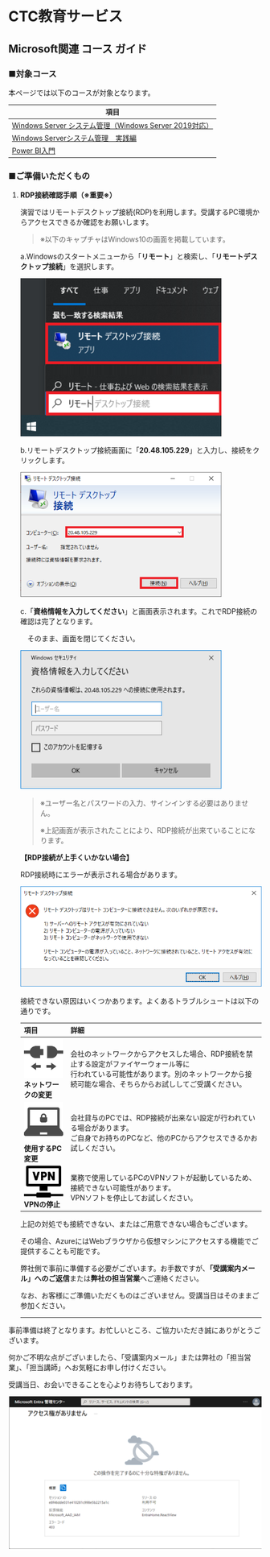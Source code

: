 # CTC教育サービス

## Microsoft関連 コース ガイド

### ■対象コース

本ページでは以下のコースが対象となります。

| 項目                                                         |
| ------------------------------------------------------------ |
| [Windows Server システム管理（Windows Server 2019対応）](https://www.school.ctc-g.co.jp/course/P680.html) |
| [Windows Serverシステム管理　実践編](https://www.school.ctc-g.co.jp/course/P681.html) |
| [Power BI入門](https://www.school.ctc-g.co.jp/course/P608.html) |



### ■ご準備いただくもの

1. **RDP接続確認手順（※重要※）**

   演習ではリモートデスクトップ接続(RDP)を利用します。受講するPC環境からアクセスできるか確認をお願いします。

   > ※以下のキャプチャはWindows10の画面を掲載しています。

   a.Windowsのスタートメニューから「**リモート**」と検索し、「**リモートデスクトップ接続**」を選択します。

   <img src="./icon/rdp1.png" alt="rdp1" width="400pix"> 

   

    b.リモートデスクトップ接続画面に「**20.48.105.229**」と入力し、接続をクリックします。

   <img src="./icon/rdp2.png" alt="rdp2" width="400pix">　

   

   c.「**資格情報を入力してください**」と画面表示されます。これでRDP接続の確認は完了となります。

   　そのまま、画面を閉じてください。

   <img src="./icon/rdp3.png" alt="rdp3" width="400pix">　

   > ※ユーザー名とパスワードの入力、サインインする必要はありません。
   >
   > ※上記画面が表示されたことにより、RDP接続が出来ていることになります。

   

   **【RDP接続が上手くいかない場合】**

   RDP接続時にエラーが表示される場合があります。

   <img src="./icon/rdperror.png" alt="rdperror" width="500pix">　

   

   接続できない原因はいくつかあります。よくあるトラブルシュートは以下の通りです。

   | 項目                                                         | 詳細                                                         |
   | ------------------------------------------------------------ | ------------------------------------------------------------ |
   | <img src="./icon/Network.png" width="80pix">　<br>**ネットワークの変更** | 会社のネットワークからアクセスした場合、RDP接続を禁止する設定がファイヤーウォール等に<br />行われている可能性があります。別のネットワークから接続可能な場合、そちらからお試ししてご受講ください。 |
   | <img src="./icon/securepc.png" alt="securepc" width="80pix">　 <br>**使用するPC変更** | 会社貸与のPCでは、RDP接続が出来ない設定が行われている場合があります。<br />ご自身でお持ちのPCなど、他のPCからアクセスできるかお試しください。 |
   | <img src="./icon/VPN.png" alt="VPN" width="80pix">　 <br>**VPNの停止** | 業務で使用しているPCのVPNソフトが起動しているため、接続できない可能性があります。<br />VPNソフトを停止してお試しください。 |

   上記の対処でも接続できない、またはご用意できない場合もございます。

   その場合、AzureにはWebブラウザから仮想マシンにアクセスする機能でご提供することも可能です。

   弊社側で事前に準備する必要がございます。お手数ですが、**「受講案内メール」へのご返信**または**弊社の担当営業**へご連絡ください。

   なお、お客様にご準備いただくものはございません。受講当日はそのままご参加ください。

   ------

   

事前準備は終了となります。お忙しいところ、ご協力いただき誠にありがとうございます。

何かご不明な点がございましたら、「受講案内メール」または弊社の「担当営業」、「担当講師」へお気軽にお申し付けください。



受講当日、お会いできることを心よりお待ちしております。



![aadportal1](./icon/aadportal1.png)
